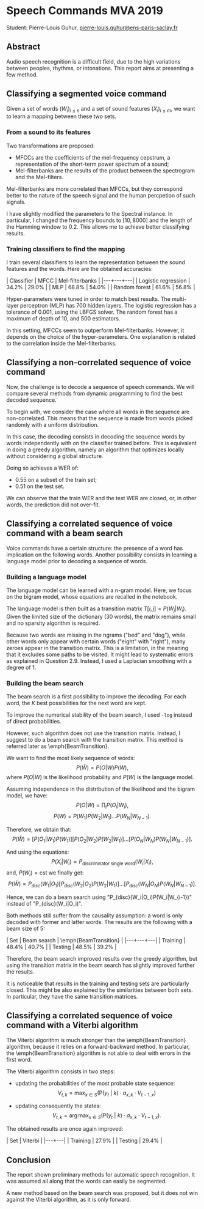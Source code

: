 # Speech Commands MVA 2019

Student: Pierre-Louis Guhur, pierre-louis.guhur@ens-paris-saclay.fr

## Abstract

Audio speech recognition is a difficult field, due to the high variations between peoples, rhythms, or intonations.
This report aims at presenting a few method.

## Classifying a segmented voice command

Given a set of words $\left(W_i \right)_{i\leq n}$ and a set of sound features $(X_i)_{i\leq m}$, we want to learn a mapping between these two sets.

### From a sound to its features

Two transformations are proposed:

- MFCCs are the coefficients of the mel-frequency cepstrum, a representation of the short-term power spectrum of a sound;
- Mel-filterbanks are the results of the product between the spectrogram and the Mel-filters.

Mel-filterbanks are more correlated than MFCCs, but they correspond better to the nature of the speech signal and the human percpetion of such signals.

I have slightly modified the parameters to the Spectral instance. In particular, I changed the frequency bounds to $[10,8000]$ and the length of the Hamming window to 0.2. This allows me to achieve better classifying results.

### Training classifiers to find the mapping

I train several classifiers to learn the representation between the sound features and the words. Here are the obtained accuracies:

| Classifier | MFCC | Mel-filterbanks |
|---+---+---|
| Logistic regression | $34.2\%$ | $29.0\%$ |
| MLP | $68.8\%$ | $54.0\%$ |
| Random forest | $61.6\%$ | $56.8\%$ |


Hyper-parameters were tuned in order to match best results.
The multi-layer perceptron (MLP) has 700 hidden layers. The logistic regression has a tolerance of 0.001, using the LBFGS solver. The random forest has a maximum of depth of $10$, and $500$ estimators.

In this setting, MFCCs seem to outperform Mel-filterbanks. However, it depends on the choice of the hyper-parameters. One explanation is related to the correlation inside the Mel-filterbanks.


## Classifying a  non-correlated sequence of voice command

Now, the challenge is to decode a sequence of speech commands. We will compare several methods from dynamic programming to find the best decoded sequence.

To begin with, we consider the case where all words in the sequence are non-correlated. This means that the sequence is made from words picked randomly with a uniform distribution.

In this case, the decoding consists in decoding the sequence words by words independently with on the classifier trained before. This is equivalent in doing a greedy algorithm, namely an algorithm that optimizes locally without considering a global structure.

Doing so achieves a WER of:

- 0.55 on a subset of the train set;
- 0.51 on the test set.

We can observe that the train WER and the test WER are closed, or, in other words, the prediction did not over-fit.



## Classifying a correlated sequence of voice command with a beam search

Voice commands have a certain structure: the presence of a word has implication on the following words.
Another possibility consists in learning a language model prior to decoding a sequence of words.

### Building a language model

The language model can be learned with a n-gram model. Here, we focus on the bigram model, whose equations are recalled in the notebook.

The language model is then built as a transition matrix $T[i,j] = P(W_j|W_i)$. Given the limited size of the dictionary (30 words), the matrix remains small and no sparsity algorithm is required.

Because two words are missing in the ngrams ("bed" and "dog"), while other words only appear with certain words ("eight" with "right"), many zeroes appear in the transition matrix. This is a limitation, in the meaning that it excludes some paths to be visited. It might lead to systematic errors as explained in Question 2.9. Instead, I used a Laplacian smoothing with a degree of 1.

### Building the beam search


The beam search is a first possibility to improve the decoding. For each word, the $K$ best possibilities for the next word are kept.

To improve the numerical stability of the beam search, I used `-log` instead of direct probabilities.

However, such algorithm does not use the transition matrix. Instead, I suggest to do a beam search with the transition matrix. This method is referred later as \emph{BeamTransition}.

We want to find the most likely sequence of words:
$$P(\hat{W}) = P(O|W)P(W),$$
where $P(O|W)$ is the likelihood probability and $P(W)$ is the language model.

Assuming independence in the distribution of the likelihood and the bigram model, we have:
$$P(O|W) = \prod_i P(O_i|W_i),$$
$$P(W) = P(W_1)P(W_2|W_1)...P(W_{N}|W_{N-1}).$$

Therefore, we obtain that:
$$P(\hat{W}) = \left[P(O_1|W_1)P(W_1)\right] \left[P(O_2|W_2)P(W_2|W_1)\right] ...\left[P(O_N|W_N)P(W_{N}|W_{N-1})\right].$$

And using the equations:
$$P(X_i|W_i)  \propto P_{\text{discriminator single word}}(W_i|X_i),$$
and,
$P(W_i) = \text{cst}$
we finally get:
$$P(\hat{W}) \propto P_{disc}(W_1|O_1) \left[P_{disc}(W_2|O_2)P(W_2|W_1)\right] ...\left[P_{disc}(W_N|O_N)P(W_{N}|W_{N-1})\right].$$

Hence, we can do a beam search using "P_{disc}(W_i|O_i)P(W_i|W_{i-1})" instead of "P_{disc}(W_i|O_i)".

Both methods still suffer from the causality assumption: a word is only decoded with former and latter words. The results are the following with a beam size of 5:

| Set | Beam search | \emph{BeamTransition} |
|---+---+---|
| Training | $48.4\%$ | $40.7\%$ |
| Testing | $48.5\%$ | $39.2\%$ |

Therefore, the beam search improved results over the greedy algorithm, but using the transition matrix in the beam search has slightly improved further the results.

It is noticeable that results in the training and testing sets are particularly closed. This might be also explained by the similarities between both sets. In particular, they have the same transition matrices.



## Classifying a correlated sequence of voice command with a Viterbi algorithm

The Viterbi algorithm is much stronger than the \emph{BeamTransition} algorithm, because it relies on a forward-backward method.
In particular, the \emph{BeamTransition} algorithm is not able to deal with errors in the first word.

The Viterbi algorithm consists in two steps:

- updating the probabilities of the most probable state sequence:
$$V_{t,k} = \max _{x\in S}\left(\mathrm {P} {\big (}y_{t}\ |\ k{\big )}\cdot a_{x,k}\cdot V_{t-1,x}\right)$$

- updating consequently the states:
$$V_{t,k}=\arg\max _{x\in S}\left(\mathrm {P} {\big (}y_{t}\ |\ k{\big )}\cdot a_{x,k}\cdot V_{t-1,x}\right).$$


The obtained results are once again improved:

| Set | Viterbi |
|---+---|
| Training | $27.9\%$ |
| Testing | $29.4\%$ |

## Conclusion

The report shown preliminary methods for automatic speech recognition. It was assumed all along that the words can easily be segmented.

A new method based on the beam search was proposed, but it does not win against the Viterbi algorithm, as it is only forward.
